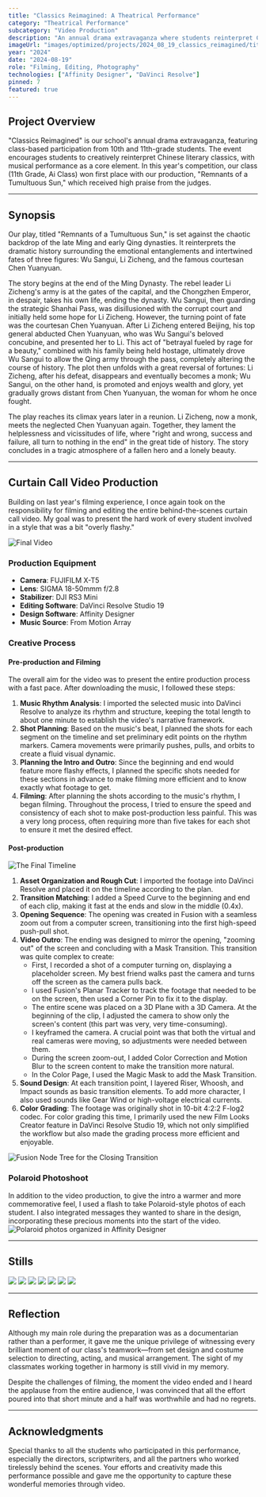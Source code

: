 ```yaml
---
title: "Classics Reimagined: A Theatrical Performance"
category: "Theatrical Performance"
subcategory: "Video Production"
description: "An annual drama extravaganza where students reinterpret Chinese literary classics, featuring our award-winning play."
imageUrl: "images/optimized/projects/2024_08_19_classics_reimagined/titlecard.webp"
year: "2024"
date: "2024-08-19"
role: "Filming, Editing, Photography"
technologies: ["Affinity Designer", "DaVinci Resolve"]
pinned: 7
featured: true
---
```


## Project Overview
"Classics Reimagined" is our school's annual drama extravaganza, featuring class-based participation from 10th and 11th-grade students. The event encourages students to creatively reinterpret Chinese literary classics, with musical performance as a core element. In this year's competition, our class (11th Grade, Ai Class) won first place with our production, "Remnants of a Tumultuous Sun," which received high praise from the judges.

---

## Synopsis

Our play, titled "Remnants of a Tumultuous Sun," is set against the chaotic backdrop of the late Ming and early Qing dynasties. It reinterprets the dramatic history surrounding the emotional entanglements and intertwined fates of three figures: Wu Sangui, Li Zicheng, and the famous courtesan Chen Yuanyuan.

The story begins at the end of the Ming Dynasty. The rebel leader Li Zicheng's army is at the gates of the capital, and the Chongzhen Emperor, in despair, takes his own life, ending the dynasty. Wu Sangui, then guarding the strategic Shanhai Pass, was disillusioned with the corrupt court and initially held some hope for Li Zicheng. However, the turning point of fate was the courtesan Chen Yuanyuan. After Li Zicheng entered Beijing, his top general abducted Chen Yuanyuan, who was Wu Sangui's beloved concubine, and presented her to Li. This act of "betrayal fueled by rage for a beauty," combined with his family being held hostage, ultimately drove Wu Sangui to allow the Qing army through the pass, completely altering the course of history. The plot then unfolds with a great reversal of fortunes: Li Zicheng, after his defeat, disappears and eventually becomes a monk; Wu Sangui, on the other hand, is promoted and enjoys wealth and glory, yet gradually grows distant from Chen Yuanyuan, the woman for whom he once fought.

The play reaches its climax years later in a reunion. Li Zicheng, now a monk, meets the neglected Chen Yuanyuan again. Together, they lament the helplessness and vicissitudes of life, where "right and wrong, success and failure, all turn to nothing in the end" in the great tide of history. The story concludes in a tragic atmosphere of a fallen hero and a lonely beauty.

---

## Curtain Call Video Production
Building on last year's filming experience, I once again took on the responsibility for filming and editing the entire behind-the-scenes curtain call video. My goal was to present the hard work of every student involved in a style that was a bit "overly flashy."

![Final Video](https://drive.google.com/file/d/1aGQ9TryQcT7zw273gwb_uJrxAr64fmaa/view?usp=sharing)

### Production Equipment
- **Camera**: FUJIFILM X-T5
- **Lens**: SIGMA 18-50mmm f/2.8
- **Stabilizer**: DJI RS3 Mini
- **Editing Software**: DaVinci Resolve Studio 19
- **Design Software**: Affinity Designer
- **Music Source**: From Motion Array

### Creative Process
#### Pre-production and Filming
The overall aim for the video was to present the entire production process with a fast pace. After downloading the music, I followed these steps:
1.  **Music Rhythm Analysis**: I imported the selected music into DaVinci Resolve to analyze its rhythm and structure, keeping the total length to about one minute to establish the video's narrative framework.
2.  **Shot Planning**: Based on the music's beat, I planned the shots for each segment on the timeline and set preliminary edit points on the rhythm markers. Camera movements were primarily pushes, pulls, and orbits to create a fluid visual dynamic.
3.  **Planning the Intro and Outro**: Since the beginning and end would feature more flashy effects, I planned the specific shots needed for these sections in advance to make filming more efficient and to know exactly what footage to get.
4.  **Filming**: After planning the shots according to the music's rhythm, I began filming. Throughout the process, I tried to ensure the speed and consistency of each shot to make post-production less painful. This was a very long process, often requiring more than five takes for each shot to ensure it met the desired effect.

#### Post-production
![The Final Timeline](images/optimized/projects/2024_08_19_classics_reimagined/full_timeline.webp)
1.  **Asset Organization and Rough Cut**: I imported the footage into DaVinci Resolve and placed it on the timeline according to the plan.
2.  **Transition Matching**: I added a Speed Curve to the beginning and end of each clip, making it fast at the ends and slow in the middle (0.4x).
3.  **Opening Sequence**: The opening was created in Fusion with a seamless zoom out from a computer screen, transitioning into the first high-speed push-pull shot.
4.  **Video Outro**: The ending was designed to mirror the opening, "zooming out" of the screen and concluding with a Mask Transition. This transition was quite complex to create:
    - First, I recorded a shot of a computer turning on, displaying a placeholder screen. My best friend walks past the camera and turns off the screen as the camera pulls back.
    - I used Fusion's Planar Tracker to track the footage that needed to be on the screen, then used a Corner Pin to fix it to the display.
    - The entire scene was placed on a 3D Plane with a 3D Camera. At the beginning of the clip, I adjusted the camera to show only the screen's content (this part was very, very time-consuming).
    - I keyframed the camera. A crucial point was that both the virtual and real cameras were moving, so adjustments were needed between them.
    - During the screen zoom-out, I added Color Correction and Motion Blur to the screen content to make the transition more natural.
    - In the Color Page, I used the Magic Mask to add the Mask Transition.
5.  **Sound Design**: At each transition point, I layered Riser, Whoosh, and Impact sounds as basic transition elements. To add more character, I also used sounds like Gear Wind or high-voltage electrical currents.
6.  **Color Grading**: The footage was originally shot in 10-bit 4:2:2 F-log2 codec. For color grading this time, I primarily used the new Film Looks Creator feature in DaVinci Resolve Studio 19, which not only simplified the workflow but also made the grading process more efficient and enjoyable.

![Fusion Node Tree for the Closing Transition](images/optimized/projects/2024_08_19_classics_reimagined/closing_squence_fusion_comp.webp)

### Polaroid Photoshoot
In addition to the video production, to give the intro a warmer and more commemorative feel, I used a flash to take Polaroid-style photos of each student. I also integrated messages they wanted to share in the design, incorporating these precious moments into the start of the video.
![Polaroid photos organized in Affinity Designer](images/optimized/projects/2024_08_19_classics_reimagined/polaroid_design.webp)

---

## Stills
![](images/optimized/projects/2024_08_19_classics_reimagined/_DSF3005%2086%20Edited.webp)
![](images/optimized/projects/2024_08_19_classics_reimagined/_DSF3072%2090%20Edited.webp)
![](images/optimized/projects/2024_08_19_classics_reimagined/DSCF1949%206%20Edited.webp)
![](images/optimized/projects/2024_08_19_classics_reimagined/DSCF2915%2024%20Edited.webp)
![](images/optimized/projects/2024_08_19_classics_reimagined/DSCF2930%2029%20Edited.webp)
![](images/optimized/projects/2024_08_19_classics_reimagined/DSCF4477%2018%20Edited.webp)
![](images/optimized/projects/2024_08_19_classics_reimagined/DSCF4551%2022%20Edited.webp)

---

## Reflection
Although my main role during the preparation was as a documentarian rather than a performer, it gave me the unique privilege of witnessing every brilliant moment of our class's teamwork—from set design and costume selection to directing, acting, and musical arrangement. The sight of my classmates working together in harmony is still vivid in my memory.

Despite the challenges of filming, the moment the video ended and I heard the applause from the entire audience, I was convinced that all the effort poured into that short minute and a half was worthwhile and had no regrets.

---

## Acknowledgments
Special thanks to all the students who participated in this performance, especially the directors, scriptwriters, and all the partners who worked tirelessly behind the scenes. Your efforts and creativity made this performance possible and gave me the opportunity to capture these wonderful memories through video.